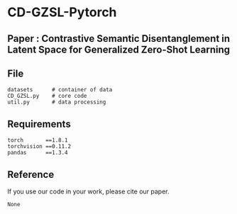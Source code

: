 # CD-GZSL-Pytorch 
## Paper : Contrastive Semantic Disentanglement in Latent Space for Generalized Zero-Shot Learning

## File
```
datasets      # container of data  
CD_GZSL.py    # core code  
util.py       # data processing

```
## Requirements
```
torch       ==1.8.1
torchvision ==0.11.2
pandas      ==1.3.4
```
## Reference
If you use our code in your work, please cite our paper.
```
None
```
